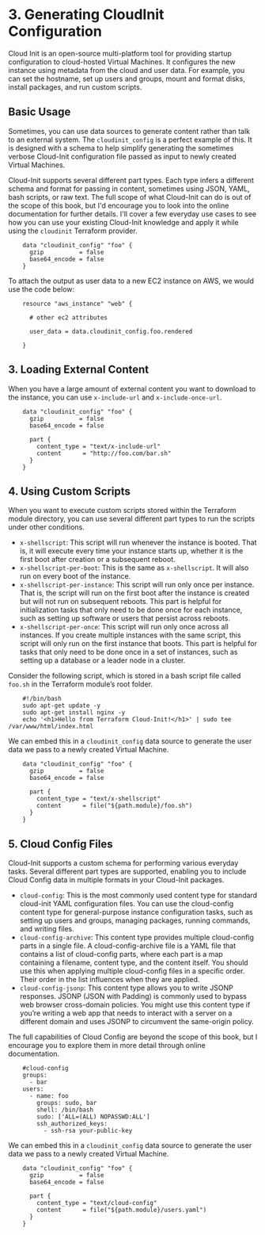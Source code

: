 # 3. Generating CloudInit Configuration

Cloud Init is an open-source multi-platform tool for providing startup configuration to cloud-hosted Virtual Machines. It configures the new instance using metadata from the cloud and user data. For example, you can set the hostname, set up users and groups, mount and format disks, install packages, and run custom scripts.

## Basic Usage

Sometimes, you can use data sources to generate content rather than talk to an external system. The `cloudinit_config` is a perfect example of this. It is designed with a schema to help simplify generating the sometimes verbose Cloud-Init configuration file passed as input to newly created Virtual Machines.

Cloud-Init supports several different part types. Each type infers a different schema and format for passing in content, sometimes using JSON, YAML, bash scripts, or raw text. The full scope of what Cloud-Init can do is out of the scope of this book, but I'd encourage you to look into the online documentation for further details. I'll cover a few everyday use cases to see how you can use your existing Cloud-Init knowledge and apply it while using the `cloudinit` Terraform provider.

```
	data "cloudinit_config" "foo" {
	  gzip          = false
	  base64_encode = false
	}
```

To attach the output as user data to a new EC2 instance on AWS, we would use the code below:

```
	resource "aws_instance" "web" {
	
	  # other ec2 attributes
	
	  user_data = data.cloudinit_config.foo.rendered
	
	}
```

## 3. Loading External Content

When you have a large amount of external content you want to download to the instance, you can use `x-include-url` and `x-include-once-url`. 

```
	data "cloudinit_config" "foo" {
	  gzip          = false
	  base64_encode = false
	
	  part {
	    content_type = "text/x-include-url"
	    content      = "http://foo.com/bar.sh"
	  }
	}
```

## 4. Using Custom Scripts

When you want to execute custom scripts stored within the Terraform module directory, you can use several different part types to run the scripts under other conditions.

- `x-shellscript`: This script will run whenever the instance is booted. That is, it will execute every time your instance starts up, whether it is the first boot after creation or a subsequent reboot.
- `x-shellscript-per-boot`: This is the same as `x-shellscript`. It will also run on every boot of the instance.
- `x-shellscript-per-instance`: This script will run only once per instance. That is, the script will run on the first boot after the instance is created but will not run on subsequent reboots. This part is helpful for initialization tasks that only need to be done once for each instance, such as setting up software or users that persist across reboots.
- `x-shellscript-per-once`: This script will run only once across all instances. If you create multiple instances with the same script, this script will only run on the first instance that boots. This part is helpful for tasks that only need to be done once in a set of instances, such as setting up a database or a leader node in a cluster.

Consider the following script, which is stored in a bash script file called `foo.sh` in the Terraform module’s root folder.

```
	#!/bin/bash
	sudo apt-get update -y
	sudo apt-get install nginx -y
	echo '<h1>Hello from Terraform Cloud-Init!</h1>' | sudo tee /var/www/html/index.html
```

We can embed this in a `cloudinit_config` data source to generate the user data we pass to a newly created Virtual Machine.

```
	data "cloudinit_config" "foo" {
	  gzip          = false
	  base64_encode = false
	
	  part {
	    content_type = "text/x-shellscript"
	    content      = file("${path.module}/foo.sh")
	  }
	}
```

## 5. Cloud Config Files

Cloud-Init supports a custom schema for performing various everyday tasks. Several different part types are supported, enabling you to include Cloud Config data in multiple formats in your Cloud-Init packages.

- `cloud-config`: This is the most commonly used content type for standard cloud-init YAML configuration files. You can use the cloud-config content type for general-purpose instance configuration tasks, such as setting up users and groups, managing packages, running commands, and writing files.
- `cloud-config-archive`: This content type provides multiple cloud-config parts in a single file. A cloud-config-archive file is a YAML file that contains a list of cloud-config parts, where each part is a map containing a filename, content type, and the content itself. You should use this when applying multiple cloud-config files in a specific order. Their order in the list influences when they are applied.
- `cloud-config-jsonp`: This content type allows you to write JSONP responses. JSONP (JSON with Padding) is commonly used to bypass web browser cross-domain policies. You might use this content type if you’re writing a web app that needs to interact with a server on a different domain and uses JSONP to circumvent the same-origin policy.

The full capabilities of Cloud Config are beyond the scope of this book, but I encourage you to explore them in more detail through online documentation.

```
	#cloud-config
	groups:
	  - bar
	users:
	  - name: foo
	    groups: sudo, bar
	    shell: /bin/bash
	    sudo: ['ALL=(ALL) NOPASSWD:ALL']
	    ssh_authorized_keys:
	      - ssh-rsa your-public-key
```

We can embed this in a `cloudinit_config` data source to generate the user data we pass to a newly created Virtual Machine.

```
	data "cloudinit_config" "foo" {
	  gzip          = false
	  base64_encode = false
	
	  part {
	    content_type = "text/cloud-config"
	    content      = file("${path.module}/users.yaml")
	  }
	}
```
